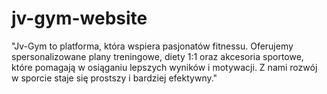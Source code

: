 # jv-gym-website
"Jv-Gym to platforma, która wspiera pasjonatów fitnessu. Oferujemy spersonalizowane plany treningowe, diety 1:1 oraz akcesoria sportowe, które pomagają w osiąganiu lepszych wyników i motywacji. Z nami rozwój w sporcie staje się prostszy i bardziej efektywny."
